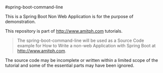 #spring-boot-command-line

This is a Spring Boot Non Web Application is for the purpose of demonstration.

This repository is part of http://www.amitph.com tutorials.
> The spring-boot-command-line will be used as a Source Code example for How to Write a non-web Application with Spring Boot at http://www.amitph.com.

The source code may be incomplete or written within a limited scope of the tutorial and some of the essential parts may have been ignored.